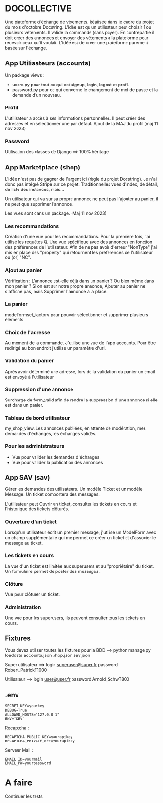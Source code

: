 # DOCOLLECTIVE

Une plateforme d'échange de vêtements. Réalisée dans le cadre du projet du mois d'octobre Docstring.
L'idée est qu'un utilisateur peut choisir 1 ou plusieurs vêtements. Il valide la commande (sans payer). En contrepartie
il doit créer des annonces et envoyer des vêtements à la plateforme pour recevoir ceux qu'il voulait. L'idée est de
créer une plateforme purement basée sur l'échange.

## App Utilisateurs (accounts)

Un package views :

- users.py pour tout ce qui est signup, login, logout et profil.
- password.py pour ce qui concerne le changement de mot de passe et la demande d'un nouveau.

### Profil

L'utilisateur a accès à ses informations personnelles. Il peut créer des adresses et en sélectionner une par défaut.
Ajout de la MAJ du profil (maj 11 nov 2023)

### Password

Utilisation des classes de Django ==> 100% héritage

## App Marketplace (shop)

L'idée n'est pas de gagner de l'argent ici (règle du projet Docstring). Je n'ai donc pas intégré Stripe sur ce projet.
Traditionnelles vues d'index, de détail, de liste des instances, mais...

Un utilisateur qui va sur sa propre annonce ne peut pas l'ajouter au panier, il ne peut que supprimer l'annonce.

Les vues sont dans un package. (Maj 11 nov 2023)

### Les recommandations

Création d'une vue pour les recommandations. Pour la première fois, j'ai utilisé les requêtes Q.
Une vue spécifique avec des annonces en fonction des préférences de l'utilisateur.
Afin de ne pas avoir d'erreur "NonType" j'ai mis en place des "property" qui retournent les préférences de l'utilisateur
ou (or) "NC".

### Ajout au panier

Vérification : L'annonce est-elle déjà dans un panier ? Ou bien même dans mon panier ?
Si on est sur notre propre annonce, Ajouter au panier ne s'affiche pas, mais Supprimer l'annonce à la place.

### La panier

modelformset_factory pour pouvoir sélectionner et supprimer plusieurs éléments

### Choix de l'adresse

Au moment de la commande. J'utilise une vue de l'app accounts. Pour être redirigé au bon endroit j'utilise un paramètre
d'url.

### Validation du panier

Après avoir déterminé une adresse, lors de la validation du panier un email est envoyé à l'utilisateur.

### Suppression d'une annonce

Surcharge de form_valid afin de rendre la suppression d'une annonce si elle est dans un panier.

### Tableau de bord utilisateur

my_shop_view. Les annonces publiées, en attente de modération, mes demandes d'échanges, les échanges validés.

### Pour les administrateurs

- Vue pour valider les demandes d'échanges
- Vue pour valider la publication des annonces

## App SAV (sav)

Gérer les demandes des utilisateurs.
Un modèle Ticket et un modèle Message. Un ticket comportera des messages.

L'utilisateur peut Ouvrir un ticket, consulter les tickets en cours et l'historique des tickets clôturés.

### Ouverture d'un ticket

Lorsqu'un utilisateur écrit un premier message, j'utilise un ModelForm avec un champ supplémentaire qui me permet de
créer un ticket et d'associer le message au ticket.

### Les tickets en cours

La vue d'un ticket est limitée aux superusers et au "propriétaire" du ticket. Un formulaire permet de poster des
messages.

### Clôture

Vue pour clôturer un ticket.

### Administration

Une vue pour les superusers, ils peuvent consulter tous les tickets en cours.

## Fixtures

Vous devez utiliser toutes les fixtures pour la BDD ==> python manage.py loaddata accounts.json shop.json sav.json

Super utilisateur ==> login superuser@super.fr password Robert_PatrickT1000

Utilisateur ==> login user@user.fr password Arnold_SchwT800

## .env
```
SECRET_KEY=yourkey
DEBUG=True
ALLOWED_HOSTS="127.0.0.1"
ENV="DEV"
```

Recaptcha :
```
RECAPTCHA_PUBLIC_KEY=yourapikey
RECAPTCHA_PRIVATE_KEY=yourapikey
```

Serveur Mail :
```
EMAIL_ID=yourmail
EMAIL_PW=yourpassword
```
# A faire

Continuer les tests